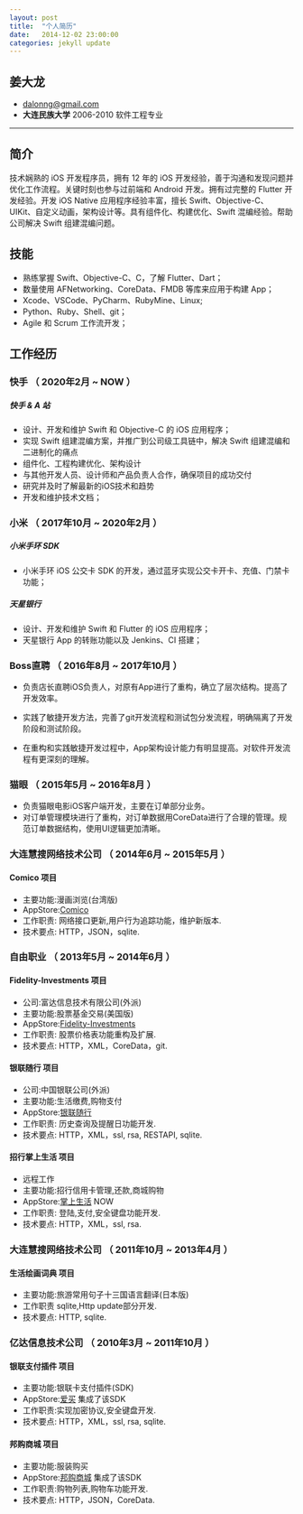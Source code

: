 ```yaml
---
layout: post
title:  "个人简历"
date:   2014-12-02 23:00:00
categories: jekyll update
---
```

姜大龙
--------------------

- dalonng@gmail.com
- **大连民族大学** 2006-2010 软件工程专业

---

## 简介

技术娴熟的 iOS 开发程序员，拥有 12 年的 iOS 开发经验，善于沟通和发现问题并优化工作流程。关键时刻也参与过前端和 Android 开发。拥有过完整的 Flutter 开发经验。开发 iOS Native 应用程序经验丰富，擅长 Swift、Objective-C、UIKit、自定义动画，架构设计等。具有组件化、构建优化、Swift 混编经验。帮助公司解决 Swift 组建混编问题。



## 技能

- 熟练掌握 Swift、Objective-C、C，了解 Flutter、Dart；
- 数量使用 AFNetworking、CoreData、FMDB 等库来应用于构建 App；
- Xcode、VSCode、PyCharm、RubyMine、Linux;
-  Python、Ruby、Shell、git；
-  Agile 和 Scrum 工作流开发；


## 工作经历
### 快手 （ 2020年2月 ~ NOW ）

##### 快手 & A 站

- 设计、开发和维护 Swift 和 Objective-C 的 iOS 应用程序；
- 实现 Swift 组建混编方案，并推广到公司级工具链中，解决 Swift 组建混编和二进制化的痛点
- 组件化、工程构建优化、架构设计
- 与其他开发人员、设计师和产品负责人合作，确保项目的成功交付
- 研究并及时了解最新的iOS技术和趋势
- 开发和维护技术文档；

### 小米 （ 2017年10月 ~ 2020年2月 ）

##### 小米手环 SDK

- 小米手环 iOS 公交卡 SDK 的开发，通过蓝牙实现公交卡开卡、充值、门禁卡功能；

##### 天星银行

- 设计、开发和维护 Swift 和 Flutter 的 iOS 应用程序；
- 天星银行 App 的转账功能以及 Jenkins、CI 搭建；

### Boss直聘 （ 2016年8月 ~ 2017年10月 ）

- 负责店长直聘iOS负责人，对原有App进行了重构，确立了层次结构。提高了开发效率。
- 实践了敏捷开发方法，完善了git开发流程和测试包分发流程，明确隔离了开发阶段和测试阶段。

- 在重构和实践敏捷开发过程中，App架构设计能力有明显提高。对软件开发流程有更深刻的理解。

### 猫眼 （ 2015年5月 ~ 2016年8月 ）
- 负责猫眼电影iOS客户端开发，主要在订单部分业务。
- 对订单管理模块进行了重构，对订单数据用CoreData进行了合理的管理。规范订单数据结构，使用UI逻辑更加清晰。

### 大连慧搜网络技术公司 （ 2014年6月 ~ 2015年5月 ）

#### Comico 项目
- 主要功能:漫画浏览(台湾版)
- AppStore:[Comico](https://itunes.apple.com/cn/app/mian-fei-man-hua-comico-mei/id892368006?l=en&mt=8) 
- 工作职责: 网络接口更新,用户行为追踪功能，维护新版本.
- 技术要点: HTTP，JSON，sqlite.

### 自由职业 （ 2013年5月 ~ 2014年6月 ）

#### Fidelity-Investments 项目
- 公司:富达信息技术有限公司(外派)
- 主要功能:股票基金交易(美国版)
- AppStore:[Fidelity-Investments](https://itunes.apple.com/us/app/fidelity-investments/id348177453?mt=8) 
- 工作职责: 股票价格表功能重构及扩展.
- 技术要点: HTTP，XML，CoreData，git.

#### 银联随行 项目
- 公司:中国银联公司(外派)
- 主要功能:生活缴费,购物支付
- AppStore:[银联随行](https://itunes.apple.com/cn/app/yin-lian-sui-xing/id433602054?l=en&mt=8) 
- 工作职责: 历史查询及提醒日功能开发.
- 技术要点: HTTP，XML，ssl, rsa, RESTAPI, sqlite.

#### 招行掌上生活 项目
- 远程工作
- 主要功能:招行信用卡管理,还款,商城购物
- AppStore:[掌上生活](https://itunes.apple.com/cn/app/zhao-shang-yin-xing-xin-yong/id398453262?l=en&mt=8) NOW
- 工作职责: 登陆,支付,安全键盘功能开发.
- 技术要点: HTTP，XML，ssl, rsa.


### 大连慧搜网络技术公司 （ 2011年10月 ~ 2013年4月 ）

#### 生活绘画词典 项目
- 主要功能:旅游常用句子十三国语言翻译(日本版) 
- 工作职责 sqlite,Http update部分开发.
- 技术要点: HTTP, sqlite.

### 亿达信息技术公司 （ 2010年3月 ~ 2011年10月 ）

#### 银联支付插件 项目
- 主要功能:银联卡支付插件(SDK) 
- AppStore:[爱买](https://itunes.apple.com/cn/app/ai-mai-tuan-gou-dao-hang-tao/id501950973?l=en&mt=8) 集成了该SDK
- 工作职责:实现加密协议,安全键盘开发.
- 技术要点: HTTP，XML，ssl, rsa, sqlite.

#### 邦购商城 项目
- 主要功能:服装购买
- AppStore:[邦购商城](https://itunes.apple.com/cn/app/bang-gou-shang-cheng-mei-te/id427543233?l=en&mt=8) 集成了该SDK
- 工作职责:购物列表,购物车功能开发.
- 技术要点: HTTP，JSON，CoreData.
